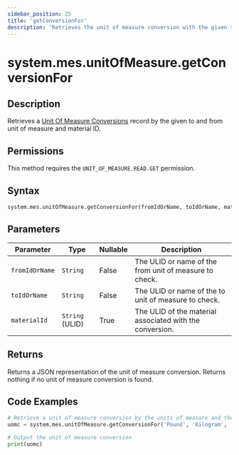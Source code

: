 ```yaml
---
sidebar_position: 25
title: 'getConversionFor'
description: 'Retrieves the unit of measure conversion with the given to and from unit of measure and material ID.'
---
```


# system.mes.unitOfMeasure.getConversionFor

## Description

Retrieves a [Unit Of Measure Conversions](../../data-model/utility-models/unit-of-measure-model/unit-of-measure-conversion) record by the given to and from unit of measure and material ID.

## Permissions

This method requires the `UNIT_OF_MEASURE.READ.GET` permission.

## Syntax

```python
system.mes.unitOfMeasure.getConversionFor(fromIdOrName, toIdOrName, materialId)
```

## Parameters

| Parameter      | Type            | Nullable | Description                                              |
| -------------- | --------------- | -------- | -------------------------------------------------------- |
| `fromIdOrName` | `String`        | False    | The ULID or name of the from unit of measure to check.   |
| `toIdOrName`   | `String`        | False    | The ULID or name of the to unit of measure to check.     |
| `materialId`   | `String` (ULID) | True     | The ULID of the material associated with the conversion. |

## Returns

Returns a JSON representation of the unit of measure conversion. Returns nothing if no unit of measure conversion is found.

## Code Examples

```python
# Retrieve a unit of measure conversion by the units of measure and the material ID.
uomc = system.mes.unitOfMeasure.getConversionFor('Pound', 'Kilogram', '01JCH3TP3Y-4B080WHN-MSR8RVP5')

# Output the unit of measure conversion
print(uomc)
```
